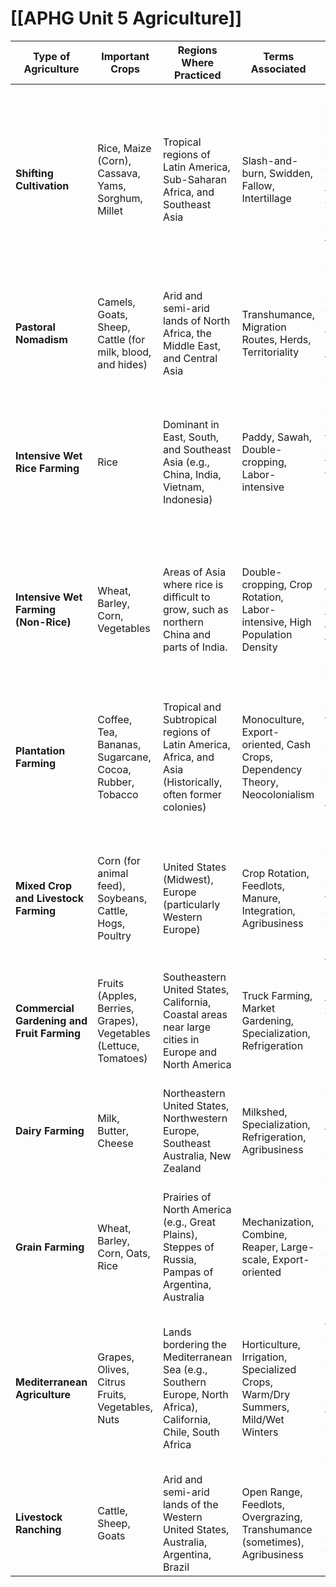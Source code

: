# [[APHG Unit 5 Agriculture]]

| Type of Agriculture         | Important Crops                                     | Regions Where Practiced                                                                              | Terms Associated                                                                                                | Brief Description                                                                                                                                  | More/Less Developed Countries |
|-----------------------------|------------------------------------------------------|----------------------------------------------------------------------------------------------------|------------------------------------------------------------------------------------------------------------------|---------------------------------------------------------------------------------------------------------------------------------------------------|-------------------------------|
| **Shifting Cultivation**    | Rice, Maize (Corn), Cassava, Yams, Sorghum, Millet     | Tropical regions of Latin America, Sub-Saharan Africa, and Southeast Asia                               | Slash-and-burn, Swidden, Fallow, Intertillage                                                                     | Land is cleared by cutting vegetation and burning debris.  Crops are grown on a cleared field for a few years until soil nutrients are depleted, then the farmers move to a new area. | Less Developed             |
| **Pastoral Nomadism**      | Camels, Goats, Sheep, Cattle (for milk, blood, and hides) | Arid and semi-arid lands of North Africa, the Middle East, and Central Asia                                  | Transhumance, Migration Routes, Herds, Territoriality                                                              | Herding of domesticated animals. Nomads move their herds seasonally to find fresh pastures and water.                                           | Less Developed             |
| **Intensive Wet Rice Farming**| Rice                                                   | Dominant in East, South, and Southeast Asia (e.g., China, India, Vietnam, Indonesia)                                   | Paddy, Sawah, Double-cropping, Labor-intensive                                                                  | Rice is planted on dry land in a nursery and then moved as seedlings to a flooded field (paddy or sawah).  Requires significant labor.              | Less Developed             |
| **Intensive Wet Farming (Non-Rice)** | Wheat, Barley, Corn, Vegetables                 | Areas of Asia where rice is difficult to grow, such as northern China and parts of India.                               | Double-cropping, Crop Rotation, Labor-intensive, High Population Density                                        | Similar to wet rice farming in its labor intensity, but focuses on crops other than rice due to climate or terrain.  Often involves double-cropping. | Less Developed             |
| **Plantation Farming**     | Coffee, Tea, Bananas, Sugarcane, Cocoa, Rubber, Tobacco | Tropical and Subtropical regions of Latin America, Africa, and Asia (Historically, often former colonies) | Monoculture, Export-oriented, Cash Crops, Dependency Theory, Neocolonialism                                      | Large-scale commercial farms specializing in one or two high-value crops for export.  Historically tied to colonial systems.                   | Less Developed             |
| **Mixed Crop and Livestock Farming**| Corn (for animal feed), Soybeans, Cattle, Hogs, Poultry | United States (Midwest), Europe (particularly Western Europe)                                                   | Crop Rotation, Feedlots, Manure, Integration, Agribusiness                                                      | Integration of crops and livestock.  Most of the crops are fed to animals, and the animals provide manure for fertilizer.                          | More Developed             |
| **Commercial Gardening and Fruit Farming** | Fruits (Apples, Berries, Grapes), Vegetables (Lettuce, Tomatoes) | Southeastern United States, California, Coastal areas near large cities in Europe and North America                        | Truck Farming, Market Gardening, Specialization, Refrigeration                                                         | Intensive production of fruits and vegetables for sale to urban markets.  Often relies on migrant labor.                                   | More Developed             |
| **Dairy Farming**         | Milk, Butter, Cheese                                  | Northeastern United States, Northwestern Europe, Southeast Australia, New Zealand                                 | Milkshed, Specialization, Refrigeration, Agribusiness                                                            | Raising dairy cattle for milk production.  Located close to urban areas (historically) due to the perishability of milk.                     | More Developed             |
| **Grain Farming**          | Wheat, Barley, Corn, Oats, Rice                         | Prairies of North America (e.g., Great Plains), Steppes of Russia, Pampas of Argentina, Australia                      | Mechanization, Combine, Reaper, Large-scale, Export-oriented                                                      | Large-scale production of grains for human and animal consumption. Highly mechanized.                                                                | More Developed             |
| **Mediterranean Agriculture**| Grapes, Olives, Citrus Fruits, Vegetables, Nuts         | Lands bordering the Mediterranean Sea (e.g., Southern Europe, North Africa), California, Chile, South Africa             | Horticulture, Irrigation, Specialized Crops, Warm/Dry Summers, Mild/Wet Winters                                 | Specialized farming adapted to the Mediterranean climate. Focuses on high-value crops that thrive in warm, dry summers and mild, wet winters.   | More Developed (generally) |
| **Livestock Ranching**     | Cattle, Sheep, Goats                                    | Arid and semi-arid lands of the Western United States, Australia, Argentina, Brazil                                    | Open Range, Feedlots, Overgrazing, Transhumance (sometimes), Agribusiness                                       | Commercial grazing of livestock over extensive areas.                                                                                                | More Developed (generally) |
